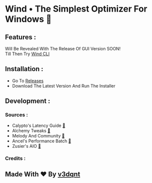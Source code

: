 
# Wind • The Simplest Optimizer For Windows 🌃

## Features :
Will Be Revealed With The Release Of GUI Version SOON! <br>
Till Then Try [Wind CLI](https://github.com/v3dqnt/Wind/releases)

## Installation :
- Go To [Releases](http://github.com/v3dqnt/Wind/releases "releases")
- Download The Latest Version And Run The Installer

## Development :
### Sources :
- Calypto's Latency Guide [🔗](https://docs.google.com/document/d/1c2-lUJq74wuYK1WrA_bIvgb89dUN0sj8-hO3vqmrau4/edit)
- Alchemy Tweaks [🔗](https://www.youtube.com/@ALCHEMYTWEAKS)
- Melody And Community [🔗](https://discord.com/invite/fzWpQgm)
- Ancel's Performance Batch [🔗](https://github.com/ancel1x/Ancels-Performance-Batch)
- Zusier's AIO [🔗](https://github.com/Zusier/Zusiers-optimization-Batch)

### Credits :
## Made With ❤ By [v3dqnt](http://github.com/v3dqnt "v3dqnt")
